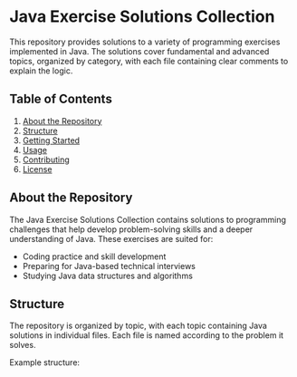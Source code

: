 # Java Exercise Solutions Collection

This repository provides solutions to a variety of programming exercises implemented in Java. The solutions cover fundamental and advanced topics, organized by category, with each file containing clear comments to explain the logic.

## Table of Contents

1. [About the Repository](#about-the-repository)
2. [Structure](#structure)
3. [Getting Started](#getting-started)
4. [Usage](#usage)
5. [Contributing](#contributing)
6. [License](#license)

## About the Repository

The Java Exercise Solutions Collection contains solutions to programming challenges that help develop problem-solving skills and a deeper understanding of Java. These exercises are suited for:
- Coding practice and skill development
- Preparing for Java-based technical interviews
- Studying Java data structures and algorithms

## Structure

The repository is organized by topic, with each topic containing Java solutions in individual files. Each file is named according to the problem it solves.

Example structure:
